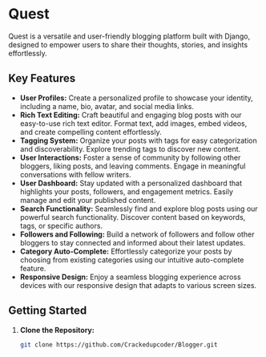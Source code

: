 # Quest

Quest is a versatile and user-friendly blogging platform built with Django, designed to empower users to share their thoughts, stories, and insights effortlessly.

## Key Features

- **User Profiles:** Create a personalized profile to showcase your identity, including a name, bio, avatar, and social media links.
- **Rich Text Editing:** Craft beautiful and engaging blog posts with our easy-to-use rich text editor. Format text, add images, embed videos, and create compelling content effortlessly.
- **Tagging System:** Organize your posts with tags for easy categorization and discoverability. Explore trending tags to discover new content.
- **User Interactions:** Foster a sense of community by following other bloggers, liking posts, and leaving comments. Engage in meaningful conversations with fellow writers.
- **User Dashboard:** Stay updated with a personalized dashboard that highlights your posts, followers, and engagement metrics. Easily manage and edit your published content.
- **Search Functionality:** Seamlessly find and explore blog posts using our powerful search functionality. Discover content based on keywords, tags, or specific authors.
- **Followers and Following:** Build a network of followers and follow other bloggers to stay connected and informed about their latest updates.
- **Category Auto-Complete:** Effortlessly categorize your posts by choosing from existing categories using our intuitive auto-complete feature.
- **Responsive Design:** Enjoy a seamless blogging experience across devices with our responsive design that adapts to various screen sizes.


## Getting Started

1. **Clone the Repository:**
   ```bash
   git clone https://github.com/Crackedupcoder/Blogger.git

